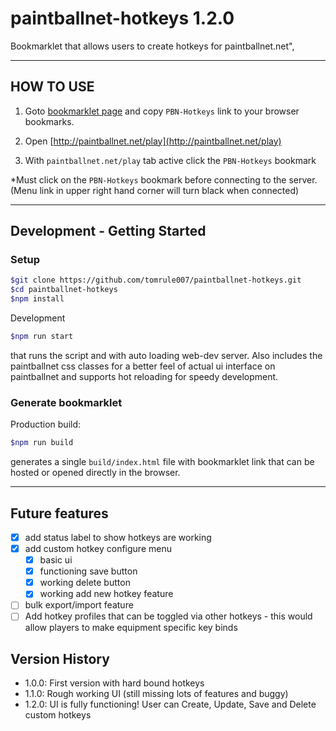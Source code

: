 # paintballnet-hotkeys 1.2.0

Bookmarklet that allows users to create hotkeys for paintballnet.net",

---

## HOW TO USE

1.  Goto [bookmarklet page](https://tomrule007.github.io/paintballnet-hotkeys/build/index.html) and copy `PBN-Hotkeys` link to your browser bookmarks.

2.  Open [http://paintballnet.net/play](http://paintballnet.net/play)
3.  With `paintballnet.net/play` tab active click the `PBN-Hotkeys` bookmark

\*Must click on the `PBN-Hotkeys` bookmark before connecting to the server. (Menu link in upper right hand corner will turn black when connected)

---

## Development - Getting Started

### Setup

```bash
$git clone https://github.com/tomrule007/paintballnet-hotkeys.git
$cd paintballnet-hotkeys
$npm install
```

Development

```bash
$npm run start
```

that runs the script and with auto loading web-dev server. Also includes the paintballnet css classes for a better feel of actual ui interface on paintballnet and supports hot reloading for speedy development.

### Generate bookmarklet

Production build:

```bash
$npm run build
```

generates a single `build/index.html` file with bookmarklet link that can be hosted or opened directly in the browser.

---

## Future features

- [x] add status label to show hotkeys are working
- [x] add custom hotkey configure menu
  - [x] basic ui
  - [x] functioning save button
  - [x] working delete button
  - [x] working add new hotkey feature
- [ ] bulk export/import feature
- [ ] Add hotkey profiles that can be toggled via other hotkeys - this would allow players to make equipment specific key binds

## Version History

- 1.0.0: First version with hard bound hotkeys
- 1.1.0: Rough working UI (still missing lots of features and buggy)
- 1.2.0: UI is fully functioning! User can Create, Update, Save and Delete custom hotkeys

